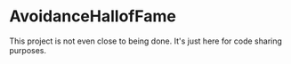 # AvoidanceHallofFame


This project is not even close to being done. It's just here for code sharing purposes.
